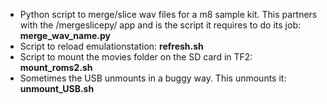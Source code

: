 - Python script to merge/slice wav files for a m8 sample kit.  This partners with the /mergeslicepy/ app and is the script it requires to do its job:  **merge_wav_name.py**
- Script to reload emulationstation: **refresh.sh**
- Script to mount the movies folder on the SD card in TF2: **mount_roms2.sh**
- Sometimes the USB unmounts in a buggy way.  This unmounts it: **unmount_USB.sh**
